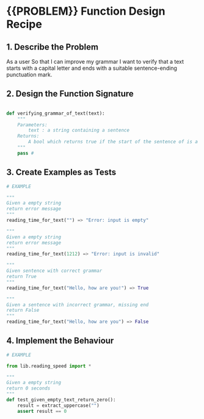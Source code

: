 # {{PROBLEM}} Function Design Recipe


## 1. Describe the Problem

As a user
So that I can improve my grammar
I want to verify that a text starts with a capital letter and ends with a suitable sentence-ending punctuation mark.

## 2. Design the Function Signature

```python

def verifying_grammar_of_text(text):
    """
    Parameters: 
        text : a string containing a sentence
    Returns: 
        A bool which returns true if the start of the sentence of is a capital letter and ends with a punctuation mark
    """
    pass # 
```

## 3. Create Examples as Tests

```python
# EXAMPLE

"""
Given a empty string
return error message
"""
reading_time_for_text("") => "Error: input is empty"

"""
Given a empty string
return error message
"""
reading_time_for_text(1212) => "Error: input is invalid"

"""
Given sentence with correct grammar
return True
"""
reading_time_for_text("Hello, how are you!") => True

"""
Given a sentence with incorrect grammar, missing end
return False
"""
reading_time_for_text("Hello, how are you") => False


```

## 4. Implement the Behaviour

```python
# EXAMPLE

from lib.reading_speed import *

"""
Given a empty string
return 0 seconds
"""
def test_given_empty_text_return_zero():
    result = extract_uppercase("")
    assert result == 0




```


